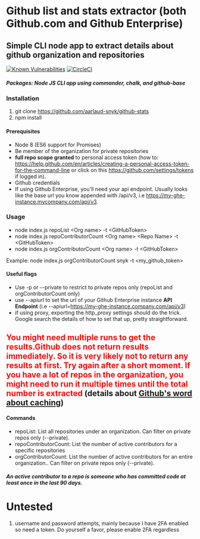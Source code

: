 # Github list and stats extractor (both Github.com and Github Enterprise)
## Simple CLI node app to extract details about github organization and repositories

[![Known Vulnerabilities](https://snyk.io/test/github/aarlaud-snyk/github-stats/badge.svg)](https://snyk.io/test/github/aarlaud-snyk/github-stats)
[![CircleCI](https://circleci.com/gh/aarlaud-snyk/github-stats.svg?style=svg)](https://circleci.com/gh/aarlaud-snyk/github-stats)


##### Packages: Node JS CLI app using commander, chalk, and github-base

### Installation
1. git clone https://github.com/aarlaud-snyk/github-stats
2. npm install

#### Prerequisites
- Node 8 (ES6 support for Promises)
- Be member of the organization for private repositories
- **full repo scope granted** to personal access token (how to: https://help.github.com/en/articles/creating-a-personal-access-token-for-the-command-line or click on this https://github.com/settings/tokens if logged in).
- Github credentials
- If using Github Enterprise, you'll need your api endpoint. Usually looks like the base url you know appended with /api/v3, i.e https://my-ghe-instance.mycompany.com/api/v3.

### Usage
- node index.js repoList \<Org name\> -t \<GitHubToken\>
- node index.js repoContributorCount \<Org name\> \<Repo Name\> -t \<GitHubToken\>
- node index.js orgContributorCount \<Org name\>  -t \<GitHubToken\>

Example: node index.js orgContributorCount snyk -t <my_github_token>

#### Useful flags
- Use -p or --private to restrict to private repos only (repoList and orgContributorCount only)
- use --apiurl to set the url of your Github Enterprise instance __**API Endpoint**__ (i.e --apiurl=https://my-ghe-instance.company.com/api/v3)
- if using proxy, exporting the http_proxy settings should do the trick. Google search the details of how to set that up, pretty straightforward.

## <span style="color:red">You might need multiple runs to get the results.__Github does not return results immediately__. So it is very likely not to return any results at first. Try again after a short moment. If you have a lot of repos in the organization, you might need to run it multiple times until the total number is extracted </span> (details about [Github's word about caching](https://developer.github.com/v3/repos/statistics/))

#### Commands
- repoList: List all repositories under an organization. Can filter on private repos only (--private).
- repoContributorCount: List the number of active contributors for a specific repositories
- orgContributorCount: List the number of active contributors for an entire organization.. Can filter on private repos only (--private).

##### An active contributor to a repo is someone who has committed code at least once in the last 90 days.


# Untested
1. username and password attempts, mainly because I have 2FA enabled so need a token. Do yourself a favor, please enable 2FA regardless
